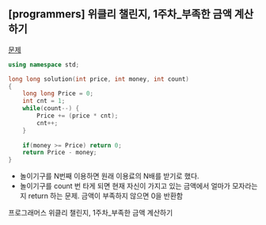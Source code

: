 ## [programmers] 위클리 챌린지, 1주차_부족한 금액 계산하기

[문제](https://programmers.co.kr/learn/courses/30/lessons/82612?language=cpp)



```c++
using namespace std;

long long solution(int price, int money, int count)
{    
    long long Price = 0;
    int cnt = 1;
    while(count--) {
        Price += (price * cnt);
        cnt++;
    }
    
    if(money >= Price) return 0;
    return Price - money;
}
```

- 놀이기구를 N번째 이용하면 원래 이용료의 N배를 받기로 했다.
- 놀이기구를 count 번 타게 되면 현재 자신이 가지고 있는 금액에서 얼마가 모자라는지 return 하는 문제. 금액이 부족하지 않으면 0을 반환함



프로그래머스 위클리 챌린지, 1주차_부족한 금액 계산하기

